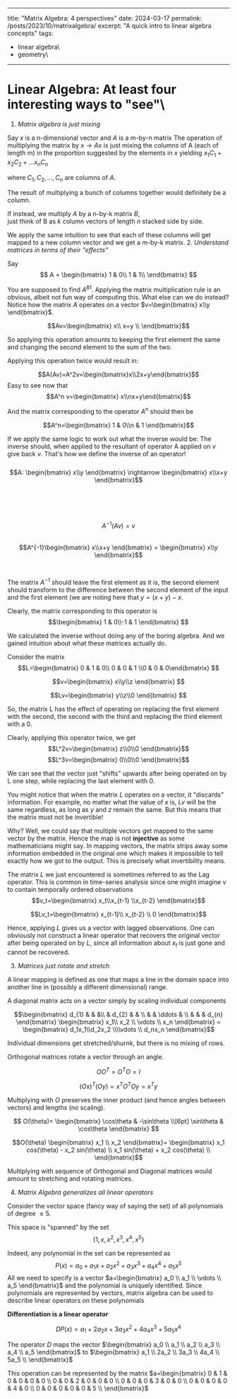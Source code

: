 
---

title: "Matrix Algebra: 4 perspectives"
date: 2024-03-17
permalink: /posts/2023/10/matrixalgebra/
excerpt: "A quick intro to linear algebra concepts"
tags:
  - linear algebra\
  - geometry\

---

# Linear Algebra: At least four interesting ways to "see"\

1. *Matrix algebra is just mixing*

Say $x$ is a n-dimensional vector and $A$ is a m-by-n matrix
The operation of multiplying the matrix by $x \rightarrow Ax$ is just mixing the columns of A (each of length m) in the proportion suggested by the elements in $x$ yielding $x_1C_1+x_2C_2+\dots x_n C_n$

where $C_1,C_2, \dots ,C_n$ are columns of $A$.

The result of multiplying a bunch of columns together would definitely be a column.

If instead, we multiply $A$ by a n-by-k matrix $B$,\
just think of B as $k$ column vectors of length $n$ stacked side by side.

We apply the same intuition to see that each of these columns will get mapped to a new column vector and we get a m-by-k matrix.
2. *Understand matrices in terms of their "effects"*

Say
 $$ A =
\begin{bmatrix} 
1 & 0\\
1 & 1\\
\end{bmatrix}
$$

You are supposed to find $A^{81}$. Applying the matrix multiplication rule is an obvious, albeit not fun way of computing this. What else can we do instead? Notice how the matrix $A$ operates on a vector $v=\begin{bmatrix} x\\y \end{bmatrix}$.

$$Av=\begin{bmatrix} x\\ x+y \\ \end{bmatrix}$$

So applying this operation amounts to keeping the first element the same and changing the second element to the sum of the two.

Applying this operation twice would result in:

$$A(Av)=A^2v=\begin{bmatrix}x\\2x+y\end{bmatrix}$$
Easy to see now that $$A^n v=\begin{bmatrix} x\\nx+y\end{bmatrix}$$

And the matrix corresponding to the operator $A^n$ should then be

$$A^n=\begin{bmatrix} 1 & 0\\n & 1 \end{bmatrix}$$

If we apply the same logic to work out what the inverse would be: The inverse should, when applied to the resultant of operator A applied on $v$ give back $v$. That's how we define the inverse of an operator!\
\
$$A: \begin{bmatrix} x\\y \end{bmatrix} \rightarrow \begin{bmatrix} x\\x+y \end{bmatrix}$$\
\
\
\
$$A^{-1}(Av)=v$$\
$$A^{-1}\begin{bmatrix} x\\x+y \end{bmatrix} = \begin{bmatrix} x\\y \end{bmatrix}$$\
\
The matrix $A^{-1}$ should leave the first element as it is, the second element should transform to the difference between the second element of the input and the first element (we are noting here that  $y = (x+y) - x$.

Clearly, the matrix corresponding to this operator is 
$$\begin{bmatrix} 1 & 0\\-1 & 1 \end{bmatrix} $$

We calculated the inverse without doing any of the boring algebra. And we gained intuition about what these matrices actually do. 

Consider the matrix 
$$L=\begin{bmatrix} 0 & 1 & 0\\ 0 & 0 & 1 \\0 & 0 & 0\end{bmatrix} $$

$$v=\begin{bmatrix} x\\y\\z \end{bmatrix} $$

$$Lv=\begin{bmatrix} y\\z\\0 \end{bmatrix} $$

So, the matrix L has the effect of operating on  replacing the first element with the second, the second with the third and replacing the third element with a 0.

Clearly, applying this operator twice, we get
$$L^2v=\begin{bmatrix} z\\0\\0 \end{bmatrix}$$ 
$$L^3v=\begin{bmatrix} 0\\0\\0 \end{bmatrix}$$ 

We can see that the vector just "shifts" upwards after being operated on by L one step, while replacing the last element with 0. 

You might notice that when the matrix $L$ operates on a vector, it "discards" information. For example, no matter what the value of $x$ is, $Lv$ will be the same regardless, as long as $y$ and $z$ remain the same. But this means that the matrix must not be invertible! 

Why? Well, we could say that multiple vectors get mapped to the same vector by the matrix. Hence the map is not **injective** as some mathematicians might say. In mapping vectors, the matrix strips away some information embedded in the original one which makes it impossible to tell exactly how we got to the output. This is precisely what invertibility means. 

The matrix $L$ we just encountered is sometimes referred to as the Lag operator. This is common in time-series analysis since one might imagine v to contain temporally ordered observations $$v_t=\begin{bmatrix} x_t\\x_{t-1} \\x_{t-2} \end{bmatrix}$$ 

$$Lv_t=\begin{bmatrix} x_{t-1}\\ x_{t-2} \\ 0 \end{bmatrix}$$ 

Hence, applying $L$ gives us a vector with lagged observations. One can obviously not construct a linear operator that recovers the original vector after being operated on by $L$, since all information about $x_t$ is just gone and cannot be recovered.


3. *Matrices just rotate and stretch*

A linear mapping is defined as one that maps a line in the domain space into another line in (possibly a different dimensional) range.

A diagonal matrix acts on a vector simply by scaling individual components

$$\begin{bmatrix}
   d_{1} &  &  &\\
   & d_{2} &  & \\
   &  &  \ddots & \\
   &  &   & d_{n}
 \end{bmatrix} 
 \begin{bmatrix} x_1\\ x_2 \\ \vdots \\ x_n \end{bmatrix} = 
\begin{bmatrix} d_1x_1\\d_2x_2 \\\\vdots \\ d_nx_n \end{bmatrix}$$

Individual dimensions get stretched/shurnk, but there is no mixing of rows.

Orthogonal matrices rotate a vector through an angle.

$$OO^T=O^TO=I$$

$$(Ox)^T(Oy)=x^TO^TOy=x^Ty$$

Multiplying with $O$ preserves the inner product (and hence angles between vectors) and lengths (no scaling).

$$
O(\theta)=
\begin{bmatrix}
\cos\theta & -\sin\theta \\[6pt]
\sin\theta & \cos\theta
\end{bmatrix}
$$

$$O(\theta) \begin{bmatrix} x_1 \\ x_2 \end{bmatrix}=
\begin{bmatrix}
x_1 cos(\theta) - x_2 sin(\theta) \\
x_1 sin(\theta) + x_2 cos(\theta) \\
\end{bmatrix}$$

Multiplying with sequence of Orthogonal and Diagonal matrices would amount to stretching and rotating matrices.

4. *Matrix Algebra generalizes all linear operators*

Consider the vector space (fancy way of saying the set) of all polynomials of degree $\le 5$.

This space is "spanned" by the set $$ \{1,x,x^2,x^3,x^4,x^5\} $$

Indeed, any polynomial in the set can be represented as 
$$P(x)=a_0+a_1 x+a_2 x^2 +a_3 x^3 + a_4 x^4 +a_5 x^5$$
 All we need to specify is a vector  $a=\begin{bmatrix}
 a_0 \\
 a_1 \\
 \vdots \\
 a_5
 \end{bmatrix}$ and the polynomial is uniquely identified. 
Since polynomials are represented by vectors, matrix algebra can be used to describe linear operators on these polynomials

**Differentiation is a linear operator**

$$DP(x)=a_1 + 2a_2 x + 3a_3 x^2 + 4 a_4 x^3 +5 a_5 x^4$$

The operator $D$ maps the vector $\begin{bmatrix}
 a_0 \\
 a_1 \\
 a_2 \\
 a_3 \\
 a_4 \\
 a_5
 \end{bmatrix}$ to $\begin{bmatrix}
 a_1 \\
 2a_2 \\
 3a_3 \\
 4a_4 \\
 5a_5 \\
 \end{bmatrix}$
 
This operation can be represented by the matrix
$a=\begin{bmatrix}
 0 & 1 & 0 & 0 & 0 & 0 \\
 0 & 0 & 2 & 0 & 0 & 0 \\
 0 & 0 & 0 & 3 & 0 & 0 \\
 0 & 0 & 0 & 0 & 4 & 0 \\
 0 & 0 & 0 & 0 & 0 & 5 \\
 \end{bmatrix}$

